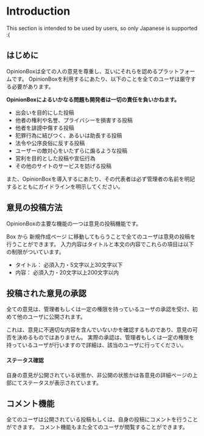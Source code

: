 # Introduction

This section is intended to be used by users, so only Japanese is supported :(

## はじめに

OpinionBoxは全ての人の意見を尊重し、互いにそれらを認めるプラットフォームです。 OpinionBoxを利用するにあたり、以下のことを全てのユーザは厳守する必要があります。

**OpinionBoxによるいかなる問題も開発者は一切の責任を負いかねます。**

- 出会いを目的にした投稿
- 他者の権利や名誉、プライバシーを損害する投稿
- 他者を誹謗中傷する投稿
- 犯罪行為に結びつく、あるいは助長する投稿
- 法令や公序良俗に反する投稿
- ユーザーの敵対心をいたずらに煽るような投稿
- 営利を目的とした投稿や宣伝行為
- その他のサイトのサービスを妨げる投稿

また、OpinionBoxを導入するにあたり、その代表者は必ず管理者の名前を明記するとともにガイドラインを明示してください。

## 意見の投稿方法

OpinionBoxの主要な機能の一つは意見の投稿機能です。

Box から 新規作成ページ に移動してもらうことで全てのユーザは意見の投稿を行うことができます。 入力内容はタイトルと本文の内容でこれらの項目は以下の制限がついています。

- タイトル： 必須入力・5文字以上30文字以下
- 内容： 必須入力・20文字以上200文字以内

## 投稿された意見の承認

全ての意見は、管理者もしくは一定の権限を持っているユーザの承認を受け、初めて他のユーザに公開されます。

これは、意見に不適切な内容を含んでいないかを確認するものであり、意見の可否を決めるものではありません。 実際の承認は、管理者もしくは一定の権限を持っているユーザが行いますので詳細は、該当のユーザに行ってください。

#### ステータス確認

自身の意見が公開されている状態か、非公開の状態かは各意見の詳細ページの上部にてステータスが表示されています。

## コメント機能

全てのユーザは公開されている投稿もしくは、自身の投稿にコメントを行うことができます。
コメント機能もまた全てのユーザが閲覧することができます。
